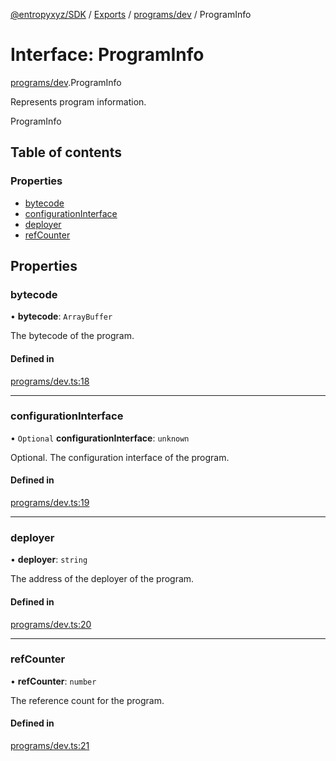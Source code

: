 [@entropyxyz/SDK](../README.md) / [Exports](../modules.md) / [programs/dev](../modules/programs_dev.md) / ProgramInfo

# Interface: ProgramInfo

[programs/dev](../modules/programs_dev.md).ProgramInfo

Represents program information.

 ProgramInfo

## Table of contents

### Properties

- [bytecode](programs_dev.ProgramInfo.md#bytecode)
- [configurationInterface](programs_dev.ProgramInfo.md#configurationinterface)
- [deployer](programs_dev.ProgramInfo.md#deployer)
- [refCounter](programs_dev.ProgramInfo.md#refcounter)

## Properties

### bytecode

• **bytecode**: `ArrayBuffer`

The bytecode of the program.

#### Defined in

[programs/dev.ts:18](https://github.com/entropyxyz/SDK/blob/04833ee/src/programs/dev.ts#L18)

___

### configurationInterface

• `Optional` **configurationInterface**: `unknown`

Optional. The configuration interface of the program.

#### Defined in

[programs/dev.ts:19](https://github.com/entropyxyz/SDK/blob/04833ee/src/programs/dev.ts#L19)

___

### deployer

• **deployer**: `string`

The address of the deployer of the program.

#### Defined in

[programs/dev.ts:20](https://github.com/entropyxyz/SDK/blob/04833ee/src/programs/dev.ts#L20)

___

### refCounter

• **refCounter**: `number`

The reference count for the program.

#### Defined in

[programs/dev.ts:21](https://github.com/entropyxyz/SDK/blob/04833ee/src/programs/dev.ts#L21)

